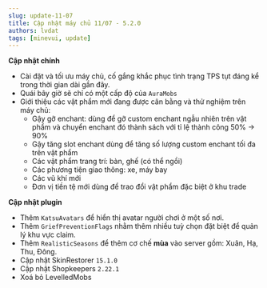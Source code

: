 ```yaml
---
slug: update-11-07
title: Cập nhật máy chủ 11/07 - 5.2.0
authors: lvdat
tags: [minevui, update]
---
```


**Cập nhật chính**
- Cài đặt và tối ưu máy chủ, cố gắng khắc phục tình trạng TPS tụt đáng kể trong thời gian dài gần đây.
- Quái bây giờ sẽ chỉ có một cấp độ của `AuraMobs`
- Giới thiệu các vật phẩm mới đang được cân bằng và thử nghiệm trên máy chủ:
  - Gậy gỡ enchant: dùng để gỡ custom enchant ngẫu nhiên trên vật phẩm và chuyển enchant đó thành sách với tỉ lệ thành công 50% -> 90%
  - Gậy tăng slot enchant dùng để tăng số lượng custom enchant tối đa trên vật phẩm
  - Các vật phẩm trang trí: bàn, ghế (có thể ngồi)
  - Các phương tiện giao thông: xe, máy bay
  - Các vũ khí mới
  - Đơn vị tiền tệ mới dùng để trao đổi vật phẩm đặc biệt ở khu trade

**Cập nhật plugin**
- Thêm `KatsuAvatars` để hiển thị avatar người chơi ở một số nơi.
- Thêm `GriefPreventionFlags` nhằm thêm nhiều tuỳ chọn đặt biệt để quản lý khu vực claim.
- Thêm `RealisticSeasons` để thêm cơ chế **mùa** vào server gồm: Xuân, Hạ, Thu, Đông.
- Cập nhật SkinRestorer `15.1.0`
- Cập nhật Shopkeepers `2.22.1`
- Xoá bỏ LevelledMobs